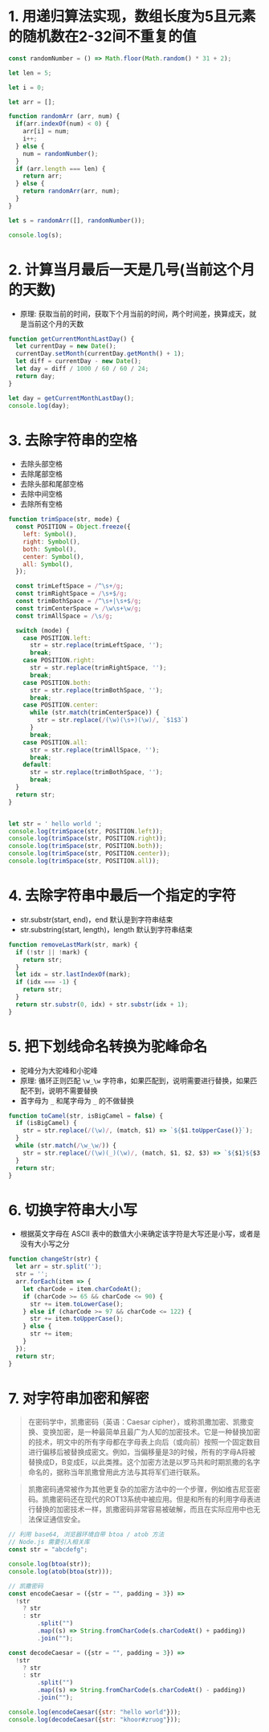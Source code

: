 # 1. 用递归算法实现，数组长度为5且元素的随机数在2-32间不重复的值

```javascript
const randomNumber = () => Math.floor(Math.random() * 31 + 2);

let len = 5;

let i = 0;

let arr = [];

function randomArr (arr, num) {
  if(arr.indexOf(num) < 0) {
    arr[i] = num;
    i++;
  } else {
    num = randomNumber();
  }
  if (arr.length === len) {
    return arr;
  } else {
    return randomArr(arr, num);
  }
}

let s = randomArr([], randomNumber());

console.log(s);
```

# 2. 计算当月最后一天是几号(当前这个月的天数)
+ 原理: 获取当前的时间，获取下个月当前的时间，两个时间差，换算成天，就是当前这个月的天数

```javascript
function getCurrentMonthLastDay() {
  let currentDay = new Date();
  currentDay.setMonth(currentDay.getMonth() + 1);
  let diff = currentDay - new Date();
  let day = diff / 1000 / 60 / 60 / 24;
  return day;
}

let day = getCurrentMonthLastDay();
console.log(day);
```

# 3. 去除字符串的空格
+ 去除头部空格
+ 去除尾部空格
+ 去除头部和尾部空格
+ 去除中间空格
+ 去除所有空格

```javascript
function trimSpace(str, mode) {
  const POSITION = Object.freeze({
    left: Symbol(),
    right: Symbol(),
    both: Symbol(),
    center: Symbol(),
    all: Symbol(),
  });

  const trimLeftSpace = /^\s+/g;
  const trimRightSpace = /\s+$/g;
  const trimBothSpace = /^\s+|\s+$/g;
  const trimCenterSpace = /\w\s+\w/g;
  const trimAllSpace = /\s/g;

  switch (mode) {
    case POSITION.left:
      str = str.replace(trimLeftSpace, '');
      break;
    case POSITION.right:
      str = str.replace(trimRightSpace, '');
      break;
    case POSITION.both:
      str = str.replace(trimBothSpace, '');
      break;
    case POSITION.center:
      while (str.match(trimCenterSpace)) {
        str = str.replace(/(\w)(\s+)(\w)/, `$1$3`)
      }
      break;
    case POSITION.all:
      str = str.replace(trimAllSpace, '');
      break;
    default:
      str = str.replace(trimBothSpace, '');
      break;
  }
  return str;
}


let str = ' hello world ';
console.log(trimSpace(str, POSITION.left));
console.log(trimSpace(str, POSITION.right));
console.log(trimSpace(str, POSITION.both));
console.log(trimSpace(str, POSITION.center));
console.log(trimSpace(str, POSITION.all));
```

# 4. 去除字符串中最后一个指定的字符
+ str.substr(start, end)，end 默认是到字符串结束
+ str.substring(start, length)，length 默认到字符串结束

```javascript
function removeLastMark(str, mark) {
  if (!str || !mark) {
    return str;
  }
  let idx = str.lastIndexOf(mark);
  if (idx === -1) {
    return str;
  }
  return str.substr(0, idx) + str.substr(idx + 1);
}
```

# 5. 把下划线命名转换为驼峰命名
+ 驼峰分为大驼峰和小驼峰
+ 原理: 循环正则匹配 `\w_\w` 字符串，如果匹配到，说明需要进行替换，如果匹配不到，说明不需要替换
+ 首字母为 `_` 和尾字母为 `_` 的不做替换

```javascript
function toCamel(str, isBigCamel = false) {
  if (isBigCamel) {
    str = str.replace(/(\w)/, (match, $1) => `${$1.toUpperCase()}`);
  }
  while (str.match(/\w_\w/)) {
    str = str.replace(/(\w)(_)(\w)/, (match, $1, $2, $3) => `${$1}${$3.toUpperCase()}`);
  }
  return str;
}
```

# 6. 切换字符串大小写
+ 根据英文字母在 ASCII 表中的数值大小来确定该字符是大写还是小写，或者是没有大小写之分

```javascript
function changeStr(str) {
  let arr = str.split('');
  str = '';
  arr.forEach(item => {
    let charCode = item.charCodeAt();
    if (charCode >= 65 && charCode <= 90) {
      str += item.toLowerCase();
    } else if (charCode >= 97 && charCode <= 122) {
      str += item.toUpperCase();
    } else {
      str += item;
    }
  });
  return str;
}
```

# 7. 对字符串加密和解密
> 在密码学中，凯撒密码（英语：Caesar cipher），或称凯撒加密、凯撒变换、变换加密，是一种最简单且最广为人知的加密技术。它是一种替换加密的技术，明文中的所有字母都在字母表上向后（或向前）按照一个固定数目进行偏移后被替换成密文。例如，当偏移量是3的时候，所有的字母A将被替换成D，B变成E，以此类推。这个加密方法是以罗马共和时期凯撒的名字命名的，据称当年凯撒曾用此方法与其将军们进行联系。

> 凯撒密码通常被作为其他更复杂的加密方法中的一个步骤，例如维吉尼亚密码。凯撒密码还在现代的ROT13系统中被应用。但是和所有的利用字母表进行替换的加密技术一样，凯撒密码非常容易被破解，而且在实际应用中也无法保证通信安全。


```javascript
// 利用 base64, 浏览器环境自带 btoa / atob 方法
// Node.js 需要引入相关库
const str = "abcdefg";

console.log(btoa(str));
console.log(atob(btoa(str)));

// 凯撒密码
const encodeCaesar = ({str = "", padding = 3}) =>
  !str
    ? str
    : str
        .split("")
        .map((s) => String.fromCharCode(s.charCodeAt() + padding))
        .join("");

const decodeCaesar = ({str = "", padding = 3}) =>
  !str
    ? str
    : str
        .split("")
        .map((s) => String.fromCharCode(s.charCodeAt() - padding))
        .join("");

console.log(encodeCaesar({str: "hello world"}));
console.log(decodeCaesar({str: "khoor#zruog"}));
```
